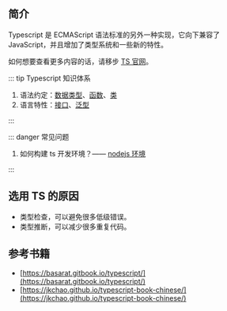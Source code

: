 ## 简介

Typescript 是 ECMAScript 语法标准的另外一种实现，它向下兼容了 JavaScript，并且增加了类型系统和一些新的特性。

如何想要查看更多内容的话，请移步 [TS 官网](https://www.typescriptlang.org/)。

::: tip Typescript 知识体系

1. 语法约定：[数据类型](./grammar/data-type.md)、[函数](./grammar/function.md)、[类](./grammar/class.md)
2. 语言特性：[接口](./grammar/interface.md)、[泛型](./grammar/generics.md)

:::

::: danger 常见问题

1. 如何构建 ts 开发环境？—— [nodejs 环境](./issues/env-nodejs.md)

:::

## 选用 TS 的原因

- 类型检查，可以避免很多低级错误。
- 类型推断，可以减少很多重复代码。

## 参考书籍

- [https://basarat.gitbook.io/typescript/](https://basarat.gitbook.io/typescript/)
- [https://jkchao.github.io/typescript-book-chinese/](https://jkchao.github.io/typescript-book-chinese/)
